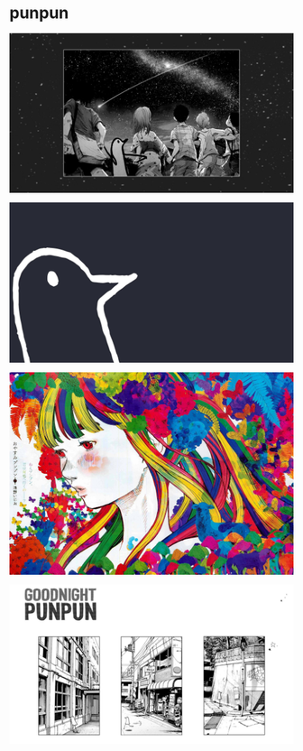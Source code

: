 # punpun

<a href="b-465.jpg"><img alt="b-465" src="b-465.jpg"></a>

<a href="punpun.jpg"><img alt="punpun" src="punpun.jpg"></a>

<a href="aiko.jpg"><img alt="aiko" src="aiko.jpg"></a>

<a href="b-554.jpg"><img alt="b-554" src="b-554.jpg"></a>

